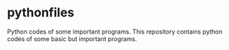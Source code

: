# pythonfiles
Python codes of some important programs.
This repository contains python codes of some basic but important programs.
